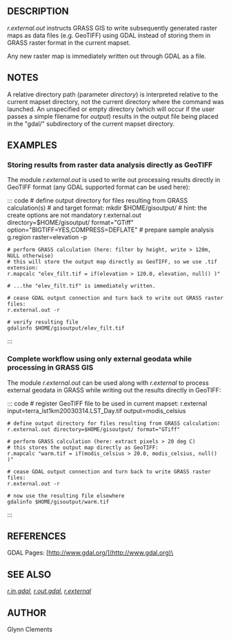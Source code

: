 ## DESCRIPTION

*r.external.out* instructs GRASS GIS to write subsequently generated
raster maps as data files (e.g. GeoTIFF) using GDAL instead of storing
them in GRASS raster format in the current mapset.

Any new raster map is immediately written out through GDAL as a file.

## NOTES

A relative directory path (parameter *directory*) is interpreted
relative to the current mapset directory, not the current directory
where the command was launched. An unspecified or empty directory (which
will occur if the user passes a simple filename for *output*) results in
the output file being placed in the \"gdal/\" subdirectory of the
current mapset directory.

## EXAMPLES

### Storing results from raster data analysis directly as GeoTIFF

The module *r.external.out* is used to write out processing results
directly in GeoTIFF format (any GDAL supported format can be used here):

::: code
    # define output directory for files resulting from GRASS calculation(s)
    # and target format:
    mkdir $HOME/gisoutput/
    # hint: the create options are not mandatory
    r.external.out directory=$HOME/gisoutput/ format="GTiff" option="BIGTIFF=YES,COMPRESS=DEFLATE"
    # prepare sample analysis
    g.region raster=elevation -p

    # perform GRASS calculation (here: filter by height, write > 120m, NULL otherwise)
    # this will store the output map directly as GeoTIFF, so we use .tif extension:
    r.mapcalc "elev_filt.tif = if(elevation > 120.0, elevation, null() )"

    # ...the "elev_filt.tif" is immediately written.

    # cease GDAL output connection and turn back to write out GRASS raster files:
    r.external.out -r

    # verify resulting file
    gdalinfo $HOME/gisoutput/elev_filt.tif
:::

### Complete workflow using only external geodata while processing in GRASS GIS

The module *r.external.out* can be used along with *r.external* to
process external geodata in GRASS while writing out the results directly
in GeoTIFF:

::: code
    # register GeoTIFF file to be used in current mapset:
    r.external input=terra_lst1km20030314.LST_Day.tif output=modis_celsius

    # define output directory for files resulting from GRASS calculation:
    r.external.out directory=$HOME/gisoutput/ format="GTiff"

    # perform GRASS calculation (here: extract pixels > 20 deg C)
    # this stores the output map directly as GeoTIFF:
    r.mapcalc "warm.tif = if(modis_celsius > 20.0, modis_celsius, null() )"

    # cease GDAL output connection and turn back to write GRASS raster files:
    r.external.out -r

    # now use the resulting file elsewhere
    gdalinfo $HOME/gisoutput/warm.tif
:::

## REFERENCES

GDAL Pages: [http://www.gdal.org/](http://www.gdal.org)\

## SEE ALSO

*[r.in.gdal](r.in.gdal.html), [r.out.gdal](r.out.gdal.html),
[r.external](r.external.html)*

## AUTHOR

Glynn Clements
